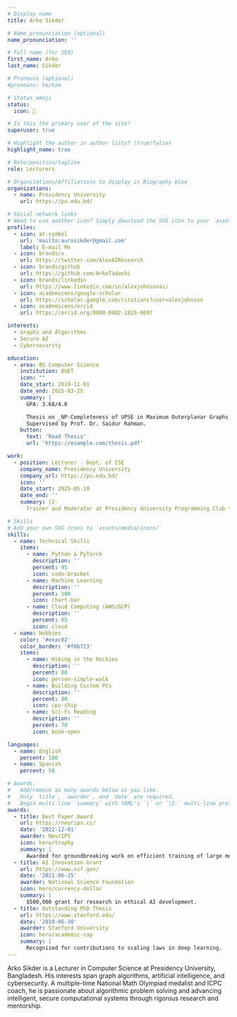 ```yaml
---
# Display name
title: Arko Sikder

# Name pronunciation (optional)
name_pronunciation: ''

# Full name (for SEO)
first_name: Arko
last_name: Sikder

# Pronouns (optional)
#pronouns: he/him

# Status emoji
status:
  icon: 🚀

# Is this the primary user of the site?
superuser: true

# Highlight the author in author lists? (true/false)
highlight_name: true

# Role/position/tagline
role: Lecturers

# Organizations/Affiliations to display in Biography blox
organizations:
  - name: Presidency University
    url: https://pu.edu.bd/

# Social network links
# Need to use another icon? Simply download the SVG icon to your `assets/media/icons/` folder.
profiles:
  - icon: at-symbol
    url: 'mailto:aurosikder@gmail.com'
    label: E-mail Me
  - icon: brands/x
    url: https://twitter.com/AlexAIResearch
  - icon: brands/github
    url: https://github.com/ArkoTadashi
  - icon: brands/linkedin
    url: https://www.linkedin.com/in/alexjohnsonai/
  - icon: academicons/google-scholar
    url: https://scholar.google.com/citations?user=alexjohnson
  - icon: academicons/orcid
    url: https://orcid.org/0000-0002-1825-0097

interests:
  - Graphs and Algorithms
  - Secure AI
  - Cybersecurity

education:
  - area: BS Computer Science
    institution: BUET
    icon: ""
    date_start: 2019-11-01
    date_end: 2025-03-25
    summary: |
      GPA: 3.68/4.0

      Thesis on _NP-Completeness of UPSE in Maximum Outerplanar Graphs and Finding a Polynomial Time Algorithm for MCS on Cycles_. 
      Supervised by Prof. Dr. Saidur Rahman.
    button:
      text: 'Read Thesis'
      url: 'https://example.com/thesis.pdf'

work:
  - position: Lecturer - Dept. of CSE
    company_name: Presidency University
    company_url: https://pu.edu.bd/
    icon: ''
    date_start: 2025-05-19
    date_end: ''
    summary: |2-
      Trainer and Moderator at Presidency University Programming Club that focuses on Competitive Programming.

# Skills
# Add your own SVG icons to `assets/media/icons/`
skills:
  - name: Technical Skills
    items:
      - name: Python & PyTorch
        description: ''
        percent: 95
        icon: code-bracket
      - name: Machine Learning
        description: ''
        percent: 100
        icon: chart-bar
      - name: Cloud Computing (AWS/GCP)
        description: ''
        percent: 85
        icon: cloud
  - name: Hobbies
    color: '#eeac02'
    color_border: '#f0bf23'
    items:
      - name: Hiking in the Rockies
        description: ''
        percent: 80
        icon: person-simple-walk
      - name: Building Custom PCs
        description: ''
        percent: 90
        icon: cpu-chip
      - name: Sci-Fi Reading
        description: ''
        percent: 70
        icon: book-open

languages:
  - name: English
    percent: 100
  - name: Spanish
    percent: 50

# Awards.
#   Add/remove as many awards below as you like.
#   Only `title`, `awarder`, and `date` are required.
#   Begin multi-line `summary` with YAML's `|` or `|2-` multi-line prefix and indent 2 spaces below.
awards:
  - title: Best Paper Award
    url: https://neurips.cc/
    date: '2022-12-01'
    awarder: NeurIPS
    icon: hero/trophy
    summary: |
      Awarded for groundbreaking work on efficient training of large models.
  - title: AI Innovation Grant
    url: https://www.nsf.gov/
    date: '2021-06-15'
    awarder: National Science Foundation
    icon: hero/currency-dollar
    summary: |
      $500,000 grant for research in ethical AI development.
  - title: Outstanding PhD Thesis
    url: https://www.stanford.edu/
    date: '2019-06-30'
    awarder: Stanford University
    icon: hero/academic-cap
    summary: |
      Recognized for contributions to scaling laws in deep learning.
---
```


Arko Sikder is a Lecturer in Computer Science at Presidency University, Bangladesh. His interests span graph algorithms, artificial intelligence, and cybersecurity. A multiple-time National Math Olympiad medalist and ICPC coach, he is passionate about algorithmic problem solving and advancing intelligent, secure computational systems through rigorous research and mentorship.